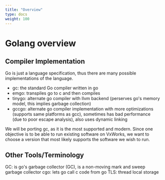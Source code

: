 ```yaml
---
title: "Overview"
type: docs
weight: 100
---
```


# Golang overview

## Compiler Implementation

Go is just a language specification, thus there are many possible
implementations of the language.
- gc: the standard Go compiler written in go
- emgo: transpiles go to c and then compiles
- tinygo: alternate go compiler with llvm backend (perserves go's memory model, this implies garbage collection)
- gccgo: alternate go compiler implementation with more optimizations (supports same platforms as gcc), sometimes has bad performance (due to poor escape analysis), also uses dynamic linking

We will be porting gc, as it is the most supported and modern. Since one
objective is to be able to run existing software on VxWorks, we want to choose
a version that most likely supports the software we wish to run.

## Other Tools/Terminology

GC: is go's garbage collector (GC), is a non-moving mark and sweep garbage collector
cgo: lets go call c code from go
TLS: thread local storage
